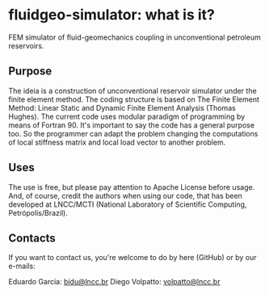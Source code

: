 # fluidgeo-simulator: what is it?
FEM simulator of fluid-geomechanics coupling in unconventional petroleum reservoirs.
## Purpose
The ideia is a construction of unconventional reservoir simulator under the finite element method.
The coding structure is based on The Finite Element Method: Linear Static and Dynamic Finite Element Analysis (Thomas Hughes).
The current code uses modular paradigm of programming by means of Fortran 90. It's important to say the code has a general purpose too. So the programmer can adapt the problem changing the computations of local stiffness matrix and local load vector to another problem.
## Uses
The use is free, but please pay attention to Apache License before usage. And, of course, credit the authors when using our code, that
has been developed at LNCC/MCTI (National Laboratory of Scientific Computing, Petrópolis/Brazil).

## Contacts
If you want to contact us, you're welcome to do by here (GitHub) or by our e-mails:

Eduardo Garcia: bidu@lncc.br
Diego Volpatto: volpatto@lncc.br
